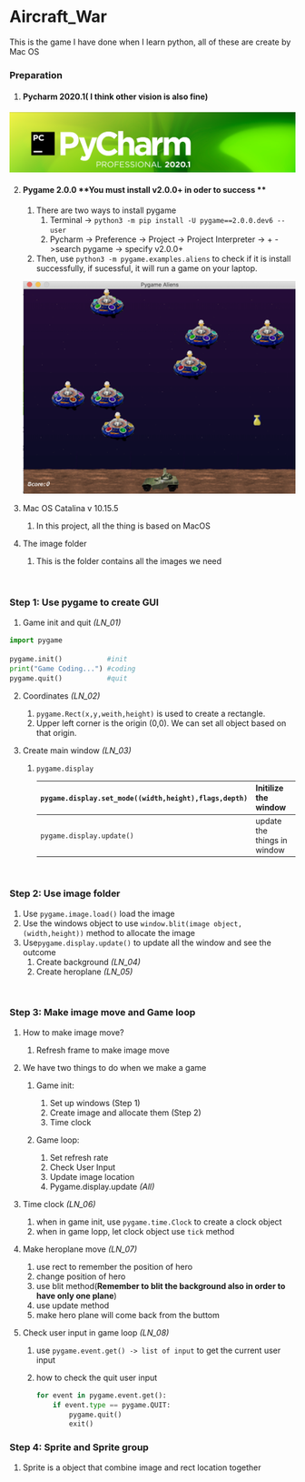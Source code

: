 # Aircraft_War
This is the game I have done when I learn python, all of these are create by Mac OS

### Preparation

1. #### Pycharm 2020.1( I think other vision is also fine)

![pycharm](./readme_img/pycharm.png)

2. #### Pygame 2.0.0  **You must install v2.0.0+ in oder to success **

   1. There are two ways to install pygame
      1. Terminal -> ```python3 -m pip install -U pygame==2.0.0.dev6 --user```
      2. Pycharm -> Preference -> Project -> Project Interpreter -> + ->search pygame -> specify v2.0.0+
   2. Then, use `python3 -m pygame.examples.aliens` to check if it is install successfully, if sucessful, it will run a game on your laptop.

   ![pygame_aliens](./readme_img/pygame_aliens.png)

3. Mac OS Catalina v 10.15.5
   1. In this project, all the thing is based on MacOS

4. The image folder
   1. This is the folder contains all the images we need

<br>

### Step 1: Use pygame to create GUI

1. Game init and quit   *(LN_01)*

```python
import pygame

pygame.init()			#init 
print("Game Coding...")	#coding
pygame.quit()			#quit
```

2. Coordinates   *(LN_02)*
   1. ```pygame.Rect(x,y,weith,height)``` is used to create a rectangle.
   2. Upper left corner  is the origin (0,0). We can set all object based on that origin.

3. Create main window  *(LN_03)*

   1. ```pygame.display```

      | `pygame.display.set_mode((width,height),flags,depth)` | Initilize the window        |
      | ----------------------------------------------------- | --------------------------- |
      | `pygame.display.update()`                             | update the things in window |

<br>

### Step 2: Use image folder

1. Use   ```pygame.image.load()```  load the image
2. Use the windows object to use ```window.blit(image object,(width,height))``` method to allocate the image
3. Use```pygame.display.update()``` to update all the window and see the outcome
   1. Create background  *(LN_04)*
   2. Create heroplane  *(LN_05)*

<br>

### Step 3: Make image move and Game loop

1. How to make image move?

   1. Refresh frame to make image move

2. We have two things to do when we make a game

   1. Game init:
      1. Set up windows (Step 1)
      2. Create image and allocate them (Step 2)
      3. Time clock

   1. Game loop:
      1. Set refresh rate
      2. Check User Input
      3. Update image location
      4. Pygame.display.update  *(All)*

3. Time clock *(LN_06)*

   1. when in game init, use ```pygame.time.Clock``` to create a clock object
   2. when in game lopp, let clock object use ```tick``` method

4. Make heroplane move  *(LN_07)*

   1. use rect to remember the position of hero
   2. change  position of hero
   3. use blit method(**Remember to blit the background also in order to have only one plane**)
   4. use update method
   5. make hero plane will come back from the buttom

5. Check user input in game loop *(LN_08)*

   1. use ```pygame.event.get() -> list of input``` to get the current user input

   2. how to check the quit user input

      ```python
      for event in pygame.event.get():
          if event.type == pygame.QUIT:
              pygame.quit()
              exit()
      ```

### Step 4: Sprite and Sprite group

1. Sprite is a object that combine image and rect location together